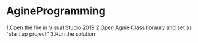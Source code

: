 # AgineProgramming

1.Open the file in Visual Studio 2019
2.Open Agnie Class libraury and set as "start up project"
3.Run the solution 
